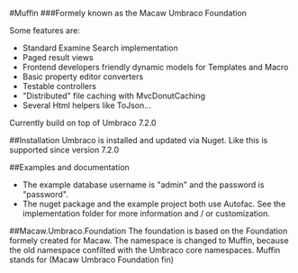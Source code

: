 #Muffin
###Formely known as the Macaw Umbraco Foundation

Some features are:  

- Standard Examine Search implementation  
- Paged result views  
- Frontend developers friendly dynamic models for Templates and Macro  
- Basic property editor converters 
- Testable controllers 
- "Distributed" file caching with MvcDonutCaching
- Several Html helpers like ToJson...

Currently build on top of Umbraco 7.2.0

##Installation
Umbraco is installed and updated via Nuget. Like this is supported since version 7.2.0

##Examples and documentation

- The example database username is "admin" and the password is "password".  
- The nuget package and the example project both use Autofac. See the implementation folder for more information and / or customization. 

##Macaw.Umbraco.Foundation
The foundation is based on the Foundation formely created for Macaw. The namespace is changed to Muffin, because the old namespace confilted with the Umbraco core namespaces.
Muffin stands for (Macaw Umbraco Foundation fin)